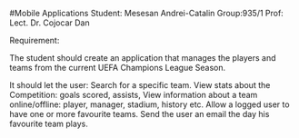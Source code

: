 #Mobile Applications
Student: Mesesan Andrei-Catalin
Group:935/1
Prof: Lect. Dr. Cojocar Dan

Requirement:

The student should create an application that manages the players and teams from the current UEFA Champions League Season.

It should let the user: 
	Search for a specific team.
	View stats about the Competition: goals scored, assists, 
	View information about a team online/offline: player, manager, stadium, history etc.
	Allow a logged user to have one or more favourite teams.
	Send the user an email the day his favourite team plays.
	
	
	
	

